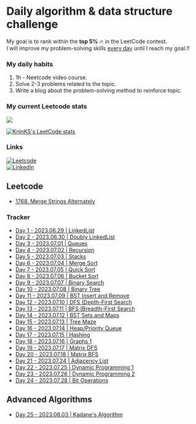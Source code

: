 # Daily algorithm & data structure challenge

My goal is to rank within the **top 5%** :fire: in the LeetCode contest.<br>
I will improve my problem-solving skills <ins>every day</ins> until I reach my goal.:bangbang:



### My daily habits
1. 1h - Neetcode video course.
2. Solve 2-3 problems related to the topic.
3. Write a blog about the problem-solving method to reinforce topic.

### My current Leetcode stats
![](https://badges.peiyuan.ch/leetcode/sorry_but_im_monster/ranking)


[![KnlnKS's LeetCode stats](https://leetcode-stats-six.vercel.app/api?username=sorry_but_im_monster&theme=dark)](https://leetcode.com/sorry_but_im_monster/)
   

### Links
[![Leetcode](https://img.shields.io/badge/-LeetCode-FFA116?style=for-the-badge&logo=LeetCode&logoColor=black)](https://leetcode.com/sorry_but_im_monster/) <br>
[![LinkedIn](https://img.shields.io/badge/LinkedIn-0077B5?style=for-the-badge&logo=linkedin&logoColor=white)](https://www.linkedin.com/in/alisherka7/) 

## Leetcode
* <a href="https://github.com/Alisherka7/daily_challange_algorithm/tree/main/challenge/leetcode/1768. Merge Strings Alternately">1768. Merge Strings Alternately</a>

### Tracker
* <a href="https://github.com/Alisherka7/daily_challange_algorithm/tree/main/challenge/day1">Day 1 - 2023.06.29 | LinkedList</a>
* <a href="https://github.com/Alisherka7/daily_challange_algorithm/tree/main/challenge/day2">Day 2 - 2023.06.30 | Doubly LinkedList</a>
* <a href="https://github.com/Alisherka7/daily_challange_algorithm/tree/main/challenge/day3">Day 3 - 2023.07.01 | Queues</a>
* <a href="https://github.com/Alisherka7/daily_challange_algorithm/tree/main/challenge/day4">Day 4 - 2023.07.02 | Recursion</a>
* <a href="https://github.com/Alisherka7/daily_challange_algorithm/tree/main/challenge/day5">Day 5 - 2023.07.03 | Stacks</a>
* <a href="https://github.com/Alisherka7/daily_challange_algorithm/tree/main/challenge/day6">Day 6 - 2023.07.04 | Merge Sort</a>
* <a href="https://github.com/Alisherka7/daily_challange_algorithm/tree/main/challenge/day7">Day 7 - 2023.07.05 | Quick Sort</a>
* <a href="https://github.com/Alisherka7/daily_challange_algorithm/tree/main/challenge/day8">Day 8 - 2023.07.06 | Bucket Sort</a>
* <a href="https://github.com/Alisherka7/daily_challange_algorithm/tree/main/challenge/day9">Day 9 - 2023.07.07 | Binary Search</a>
* <a href="https://github.com/Alisherka7/daily_challange_algorithm/tree/main/challenge/day10">Day 10 - 2023.07.08 | Binary Tree</a>
* <a href="https://github.com/Alisherka7/daily_challange_algorithm/tree/main/challenge/day11">Day 11 - 2023.07.09 | BST Insert and Remove</a>
* <a href="https://github.com/Alisherka7/daily_challange_algorithm/tree/main/challenge/day12">Day 12 - 2023.07.10 | DFS (Depth-First Search</a>
* <a href="https://github.com/Alisherka7/daily_challange_algorithm/tree/main/challenge/day13">Day 13 - 2023.07.11 | BFS (Breadth-First Search</a>
* <a href="https://github.com/Alisherka7/daily_challange_algorithm/tree/main/challenge/day14">Day 14 - 2023.07.12 | BST Sets and Maps</a>
* <a href="https://github.com/Alisherka7/daily_challange_algorithm/tree/main/challenge/day15">Day 15 - 2023.07.13 | Tree Maze</a>
* <a href="https://github.com/Alisherka7/daily_challange_algorithm/tree/main/challenge/day16">Day 16 - 2023.07.14 | Heap/Priority Queue</a>
* <a href="https://github.com/Alisherka7/daily_challange_algorithm/tree/main/challenge/day17">Day 17 - 2023.07.15 | Hashing</a>
* <a href="https://github.com/Alisherka7/daily_challange_algorithm/tree/main/challenge/day18">Day 18 - 2023.07.16 | Graphs 1</a>
* <a href="https://github.com/Alisherka7/daily_challange_algorithm/tree/main/challenge/day19">Day 19 - 2023.07.17 | Matrix DFS</a>
* <a href="https://github.com/Alisherka7/daily_challange_algorithm/tree/main/challenge/day20">Day 20 - 2023.07.18 | Matrix BFS</a>
* <a href="https://github.com/Alisherka7/daily_challange_algorithm/tree/main/challenge/day21">Day 21 - 2023.07.24 | Adjacency List</a>
* <a href="https://github.com/Alisherka7/daily_challange_algorithm/tree/main/challenge/day22">Day 22 - 2023.07.25 | Dynamic Programming 1</a>
* <a href="https://github.com/Alisherka7/daily_challange_algorithm/tree/main/challenge/day23">Day 23 - 2023.07.26 | Dynamic Programming 2</a>
* <a href="https://github.com/Alisherka7/daily_challange_algorithm/tree/main/challenge/day24">Day 24 - 2023.07.28 | Bit Operations</a>
## Advanced Algorithms
* <a href="https://github.com/Alisherka7/daily_challange_algorithm/tree/main/challenge/day25">Day 25 - 2023.08.03 | Kadane's Algorithm</a>
